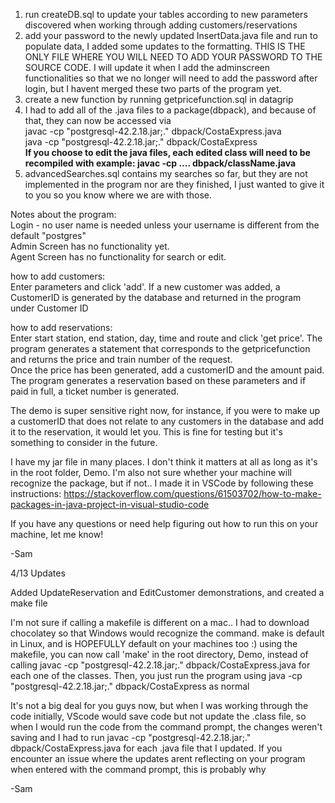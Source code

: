 1. run createDB.sql to update your tables according to new parameters discovered when working through adding customers/reservations
2. add your password to the newly updated InsertData.java file and run to populate data, I added some updates to the formatting. THIS IS THE ONLY FILE WHERE YOU WILL NEED TO ADD YOUR PASSWORD TO THE SOURCE CODE. I will update it when I add the adminscreen functionalities so that we no longer will need to add the password after login, but I havent merged these two parts of the program yet. 
3. create a new function by running getpricefunction.sql in datagrip
4. I had to add all of the .java files to a package(dbpack), and because of that, they can now be accessed via </br>
javac -cp "postgresql-42.2.18.jar;." dbpack/CostaExpress.java <br>
java -cp "postgresql-42.2.18.jar;." dbpack/CostaExpress <br>
**If you choose to edit the java files, each edited class will need to be recompiled with example: javac -cp .... dbpack/className.java** <br>
5. advancedSearches.sql contains my searches so far, but they are not implemented in the program nor are they finished, I just wanted to give it to you so you know where we are with those.

Notes about the program:<br>
Login - no user name is needed unless your username is different from the default "postgres" <br>
Admin Screen has no functionality yet. <br>
Agent Screen has no functionality for search or edit.

how to add customers:<br>
Enter parameters and click 'add'. If a new customer was added, a CustomerID is generated by the database and returned in the program under Customer ID

how to add reservations:<br>
Enter start station, end station, day, time and route and click 'get price'. The program generates a statement that corresponds to the getpricefunction and returns the price and train number of the request. <br>
Once the price has been generated, add a customerID and the amount paid. The program generates a reservation based on these parameters and if paid in full, a ticket number is generated.

The demo is super sensitive right now, for instance, if you were to make up a customerID that does not relate to any customers in the database and add it to the reservation, it would let you. This is fine for testing but it's something to consider in the future. 

I have my jar file in many places. I don't think it matters at all as long as it's in the root folder, Demo. I'm also not sure whether your machine will recognize the package, but if not.. I made it in VSCode by following these instructions: https://stackoverflow.com/questions/61503702/how-to-make-packages-in-java-project-in-visual-studio-code

If you have any questions or need help figuring out how to run this on your machine, let me know!

-Sam


4/13 Updates 

Added UpdateReservation and EditCustomer demonstrations, and created a make file

I'm not sure if calling a makefile is different on a mac.. I had to download chocolatey so that Windows would recognize the command. make is default in Linux, and is HOPEFULLY default on your machines too :)
using the makefile, you can now call 'make' in the root directory, Demo, instead of calling javac -cp "postgresql-42.2.18.jar;." dbpack/CostaExpress.java for each one of the classes. Then, you just run the program using java -cp "postgresql-42.2.18.jar;." dbpack/CostaExpress as normal

It's not a big deal for you guys now, but when I was working through the code initially, VScode would save code but not update the .class file, so when I would run the code from the command prompt, the changes weren't saving and I had to run javac -cp "postgresql-42.2.18.jar;." dbpack/CostaExpress.java for each .java file that I updated. If you encounter an issue where the updates arent reflecting on your program when entered with the command prompt, this is probably why 

-Sam
